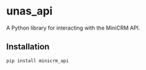 # unas_api

A Python library for interacting with the MiniCRM API.

## Installation

```bash
pip install minicrm_api
```
